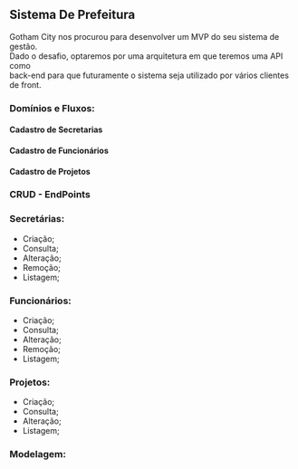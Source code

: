 ## Sistema De Prefeitura

Gotham City nos procurou para desenvolver um MVP do seu sistema de gestão.<br/>
Dado o desafio, optaremos por uma arquitetura em que teremos uma API como <br/>
back-end para que futuramente o sistema seja utilizado por vários clientes de front.

### Domínios e Fluxos:

#### Cadastro de Secretarias
#### Cadastro de Funcionários
#### Cadastro de Projetos

### CRUD - EndPoints

### Secretárias:

- Criação;
- Consulta;
- Alteração;
- Remoção;
- Listagem;

### Funcionários:

- Criação;
- Consulta;
- Alteração;
- Remoção;
- Listagem;

### Projetos:

- Criação;
- Consulta;
- Alteração;
- Listagem;

### Modelagem:
